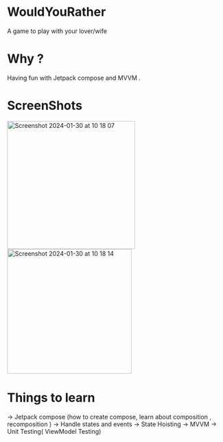 # WouldYouRather
A game to play with your lover/wife

# Why ? 
Having fun with Jetpack compose and MVVM .

# ScreenShots

<img width="298" alt="Screenshot 2024-01-30 at 10 18 07" src="https://github.com/SigmaZardan/WouldYouRather/assets/94971168/dac7d77d-00aa-40fc-883c-9ee063f7b153">


<img width="290" alt="Screenshot 2024-01-30 at 10 18 14" src="https://github.com/SigmaZardan/WouldYouRather/assets/94971168/097f3ae8-20e8-4afc-96af-5fbc12336a81">



# Things to learn 
-> Jetpack compose (how to create compose, learn about composition , recomposition ) 
-> Handle states and events 
-> State Hoisting
-> MVVM
-> Unit Testing( ViewModel Testing)

